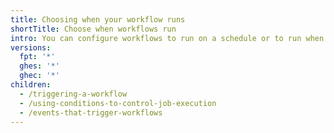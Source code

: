 ```yaml
---
title: Choosing when your workflow runs
shortTitle: Choose when workflows run
intro: You can configure workflows to run on a schedule or to run when certain events happen.
versions:
  fpt: '*'
  ghes: '*'
  ghec: '*'
children:
  - /triggering-a-workflow
  - /using-conditions-to-control-job-execution
  - /events-that-trigger-workflows
---
```


